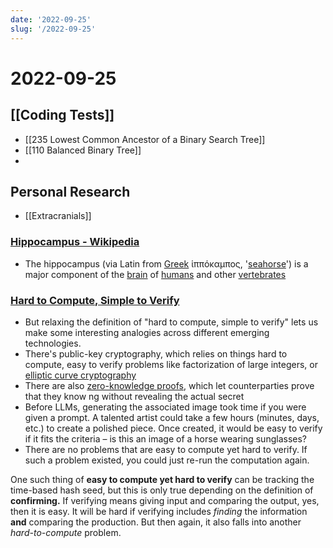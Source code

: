 ```yaml
---
date: '2022-09-25'
slug: '/2022-09-25'
---
```


# 2022-09-25

## [[Coding Tests]]

- [[235 Lowest Common Ancestor of a Binary Search Tree]]
- [[110 Balanced Binary Tree]]
-

## Personal Research

- [[Extracranials]]

### [Hippocampus - Wikipedia](https://en.wikipedia.org/wiki/Hippocampus)

- The hippocampus (via Latin from [Greek](/wiki/Ancient_Greek 'Ancient Greek') ἱππόκαμπος, '[seahorse](/wiki/Seahorse 'Seahorse')') is a major component of the [brain](/wiki/Brain 'Brain') of [humans](/wiki/Human 'Human') and other [vertebrates](/wiki/Vertebrate 'Vertebrate')

### [Hard to Compute, Simple to Verify](https://matt-rickard.ghost.io/hard-to-compute-simple-to-verify/)

- But relaxing the definition of "hard to compute, simple to verify" lets us make some interesting analogies across different emerging technologies.
- There's public-key cryptography, which relies on things hard to compute, easy to verify problems like factorization of large integers, or [elliptic curve cryptography](https://matt-rickard.com/elliptic-curve-cryptography)
- There are also [zero-knowledge proofs](https://matt-rickard.com/zero-knowledge-proofs), which let counterparties prove that they know ng without revealing the actual secret
- Before LLMs, generating the associated image took time if you were given a prompt. A talented artist could take a few hours (minutes, days, etc.) to create a polished piece. Once created, it would be easy to verify if it fits the criteria – is this an image of a horse wearing sunglasses?
- There are no problems that are easy to compute yet hard to verify. If such a problem existed, you could just re-run the computation again.

One such thing of **easy to compute yet hard to verify** can be tracking the time-based hash seed, but this is only true depending on the definition of **confirming.** If verifying means giving input and comparing the output, yes, then it is easy. It will be hard if verifying includes _finding_ the information **and** comparing the production. But then again, it also falls into another _hard-to-compute_ problem.
